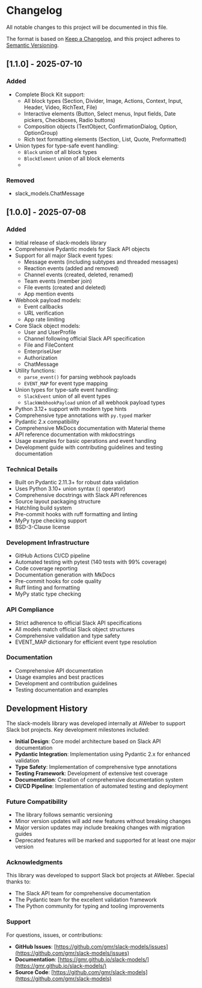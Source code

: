 # Changelog

All notable changes to this project will be documented in this file.

The format is based on [Keep a Changelog](https://keepachangelog.com/en/1.0.0/),
and this project adheres to [Semantic Versioning](https://semver.org/spec/v2.0.0.html).

## [1.1.0] - 2025-07-10

### Added

- Complete Block Kit support:
  - All block types (Section, Divider, Image, Actions, Context, Input, Header, Video, RichText, File)
  - Interactive elements (Button, Select menus, Input fields, Date pickers, Checkboxes, Radio buttons)
  - Composition objects (TextObject, ConfirmationDialog, Option, OptionGroup)
  - Rich text formatting elements (Section, List, Quote, Preformatted)
- Union types for type-safe event handling:
  - `Block` union of all block types
  - `BlockElement` union of all block elements
  -
### Removed

- slack_models.ChatMessage

## [1.0.0] - 2025-07-08

### Added
- Initial release of slack-models library
- Comprehensive Pydantic models for Slack API objects
- Support for all major Slack event types:
  - Message events (including subtypes and threaded messages)
  - Reaction events (added and removed)
  - Channel events (created, deleted, renamed)
  - Team events (member join)
  - File events (created and deleted)
  - App mention events
- Webhook payload models:
  - Event callbacks
  - URL verification
  - App rate limiting
- Core Slack object models:
  - User and UserProfile
  - Channel following official Slack API specification
  - File and FileContent
  - EnterpriseUser
  - Authorization
  - ChatMessage
- Utility functions:
  - `parse_event()` for parsing webhook payloads
  - `EVENT_MAP` for event type mapping
- Union types for type-safe event handling:
  - `SlackEvent` union of all event types
  - `SlackWebhookPayload` union of all webhook payload types
- Python 3.12+ support with modern type hints
- Comprehensive type annotations with `py.typed` marker
- Pydantic 2.x compatibility
- Comprehensive MkDocs documentation with Material theme
- API reference documentation with mkdocstrings
- Usage examples for basic operations and event handling
- Development guide with contributing guidelines and testing documentation

### Technical Details
- Built on Pydantic 2.11.3+ for robust data validation
- Uses Python 3.10+ union syntax (`|` operator)
- Comprehensive docstrings with Slack API references
- Source layout packaging structure
- Hatchling build system
- Pre-commit hooks with ruff formatting and linting
- MyPy type checking support
- BSD-3-Clause license

### Development Infrastructure
- GitHub Actions CI/CD pipeline
- Automated testing with pytest (140 tests with 99% coverage)
- Code coverage reporting
- Documentation generation with MkDocs
- Pre-commit hooks for code quality
- Ruff linting and formatting
- MyPy static type checking

### API Compliance
- Strict adherence to official Slack API specifications
- All models match official Slack object structures
- Comprehensive validation and type safety
- EVENT_MAP dictionary for efficient event type resolution

### Documentation
- Comprehensive API documentation
- Usage examples and best practices
- Development and contribution guidelines
- Testing documentation and examples

## Development History

The slack-models library was developed internally at AWeber to support Slack bot projects. Key development milestones included:

- **Initial Design**: Core model architecture based on Slack API documentation
- **Pydantic Integration**: Implementation using Pydantic 2.x for enhanced validation
- **Type Safety**: Implementation of comprehensive type annotations
- **Testing Framework**: Development of extensive test coverage
- **Documentation**: Creation of comprehensive documentation system
- **CI/CD Pipeline**: Implementation of automated testing and deployment

### Future Compatibility
- The library follows semantic versioning
- Minor version updates will add new features without breaking changes
- Major version updates may include breaking changes with migration guides
- Deprecated features will be marked and supported for at least one major version

### Acknowledgments

This library was developed to support Slack bot projects at AWeber. Special thanks to:

- The Slack API team for comprehensive documentation
- The Pydantic team for the excellent validation framework
- The Python community for typing and tooling improvements

### Support

For questions, issues, or contributions:
- **GitHub Issues**: [https://github.com/gmr/slack-models/issues](https://github.com/gmr/slack-models/issues)
- **Documentation**: [https://gmr.github.io/slack-models/](https://gmr.github.io/slack-models/)
- **Source Code**: [https://github.com/gmr/slack-models](https://github.com/gmr/slack-models)
